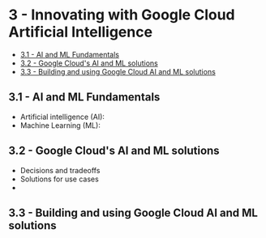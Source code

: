 # 3 - Innovating with Google Cloud Artificial Intelligence
- [3.1 - AI and ML Fundamentals](#31---ai-and-ml-fundamentals)
- [3.2 - Google Cloud's AI and ML solutions](#32---google-clouds-ai-and-ml-solutions)
- [3.3 - Building and using Google Cloud AI and ML solutions](#33---building-and-using-google-cloud-ai-and-ml-solutions)



## 3.1 - AI and ML Fundamentals
- Artificial intelligence (AI):
- Machine Learning (ML):


## 3.2 - Google Cloud's AI and ML solutions
- Decisions and tradeoffs
- Solutions for use cases
- 

## 3.3 - Building and using Google Cloud AI and ML solutions
